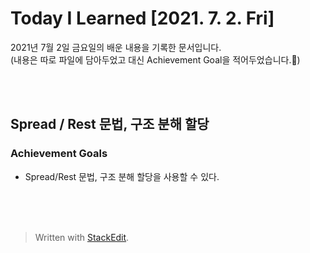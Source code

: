 ﻿# Today I Learned [2021. 7. 2. Fri]


2021년 7월 2일 금요일의 배운 내용을 기록한 문서입니다.  
(내용은 따로 파일에 담아두었고 대신 Achievement Goal을 적어두었습니다.🙂)

<br><br>

## Spread / Rest 문법, 구조 분해 할당

### Achievement Goals

-   Spread/Rest 문법, 구조 분해 할당을 사용할 수 있다.

<br><br><br>

> Written with [StackEdit](https://stackedit.io/).
